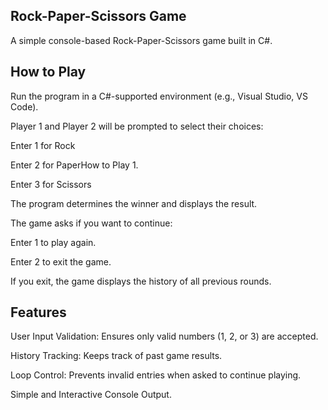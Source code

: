 ## Rock-Paper-Scissors Game
A simple console-based Rock-Paper-Scissors game built in C#.

## How to Play
Run the program in a C#-supported environment (e.g., Visual Studio, VS Code).

Player 1 and Player 2 will be prompted to select their choices:

Enter 1 for Rock

Enter 2 for PaperHow to Play
1.

Enter 3 for Scissors

The program determines the winner and displays the result.

The game asks if you want to continue:

Enter 1 to play again.

Enter 2 to exit the game.

If you exit, the game displays the history of all previous rounds.

## Features
User Input Validation: Ensures only valid numbers (1, 2, or 3) are accepted.

History Tracking: Keeps track of past game results.

Loop Control: Prevents invalid entries when asked to continue playing.

Simple and Interactive Console Output.


